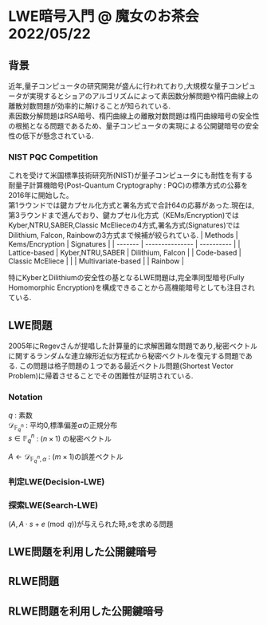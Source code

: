 # LWE暗号入門 @ 魔女のお茶会　2022/05/22

## 背景
近年,量子コンピュータの研究開発が盛んに行われており,大規模な量子コンピュータが実現するとショアのアルゴリズムによって素因数分解問題や楕円曲線上の離散対数問題が効率的に解けることが知られている.<br>
素因数分解問題はRSA暗号、楕円曲線上の離散対数問題は楕円曲線暗号の安全性の根拠となる問題であるため、量子コンピュータの実現による公開鍵暗号の安全性の低下が懸念されている.

### NIST PQC Competition
これを受けて米国標準技術研究所(NIST)が量子コンピュータにも耐性を有する耐量子計算機暗号(Post-Quantum Cryptography : PQC)の標準方式の公募を2016年に開始した。<br>
第1ラウンドでは鍵カプセル化方式と署名方式で合計64の応募があった.現在は,第3ラウンドまで進んでおり、鍵カプセル化方式（KEMs/Encryption)ではKyber,NTRU,SABER,Classic McElieceの4方式,署名方式(Signatures)ではDilithium, Falcon, Rainbowの3方式まで候補が絞られている.
| Methods | Kems/Encryption | Signatures |
| ------- | --------------- | ---------- |
| Lattice-based | Kyber,NTRU,SABER | Dilithium, Falcon |
| Code-based | Classic McEliece | |
| Multivariate-based | | Rainbow |

特にKyberとDilithiumの安全性の基となるLWE問題は,完全準同型暗号(Fully Homomorphic Encryption)を構成できることから高機能暗号としても注目されている.

## LWE問題
2005年にRegevさんが提唱した計算量的に求解困難な問題であり,秘密ベクトルに関するランダムな連立線形近似方程式から秘密ベクトルを復元する問題である.
この問題は格子問題の１つである最近ベクトル問題(Shortest Vector Problem)に帰着させることでその困難性が証明されている.
### Notation
$q$ : 素数<br>
$\mathcal{D}_{\mathbb{F}_q^n}$ : 平均0,標準偏差$\alpha$の正規分布  
$s \in \mathbb{F}_q^n$ : $(n\times 1)$ の秘密ベクトル  

$A \leftarrow \mathcal{D}_{\mathbb{F}_q^n,\alpha}$ : $(m\times 1)$の誤差ベクトル  
### 判定LWE(Decision-LWE)

### 探索LWE(Search-LWE)
$(A,A\cdot s+e\pmod q)$が与えられた時,$s$を求める問題

## LWE問題を利用した公開鍵暗号

## RLWE問題
## RLWE問題を利用した公開鍵暗号
